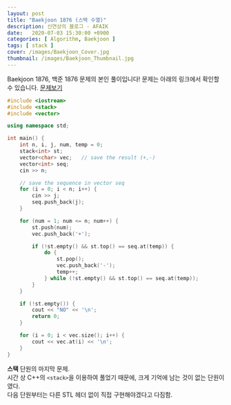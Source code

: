 ```yaml
---
layout: post
title: "Baekjoon 1876 (스택 수열)"
description: 신연상의 블로그 - AFAIK
date:   2020-07-03 15:30:00 +0900
categories: [ Algorithm, Baekjoon ]
tags: [ stack ]
cover: /images/Baekjoon_Cover.jpg
thumbnail: /images/Baekjoon_Thumbnail.jpg
---
```


Baekjoon 1876, 백준 1876 문제의 본인 풀이입니다!
문제는 아래의 링크에서 확인할 수 있습니다.
[문제보기][prob]
<!-- more -->
```c++
#include <iostream>
#include <stack>
#include <vector>

using namespace std;

int main() {
	int n, i, j, num, temp = 0;
	stack<int> st;
	vector<char> vec;	// save the result (+,-)
	vector<int> seq;
	cin >> n;

	// save the sequence in vector seq
	for (i = 0; i < n; i++) {
		cin >> j;
		seq.push_back(j);
	}

	for (num = 1; num <= n; num++) {
		st.push(num);
		vec.push_back('+');

		if (!st.empty() && st.top() == seq.at(temp)) {
			do {
				st.pop();
				vec.push_back('-');
				temp++;
			} while (!st.empty() && st.top() == seq.at(temp));
		}
	}

	if (!st.empty()) {
		cout << "NO" << '\n';
		return 0;
	}

	for (i = 0; i < vec.size(); i++) {
		cout << vec.at(i) << '\n';
	}
}
```

**스택** 단원의 마지막 문제.  
시간 상 C++의 `<stack>`을 이용하여 풀었기 때문에,
크게 기억에 남는 것이 없는 단원이였다.  
다음 단원부터는 다른 STL 헤더 없이 직접 구현해야겠다고 다짐함.


[prob]: https://www.acmicpc.net/problem/1874